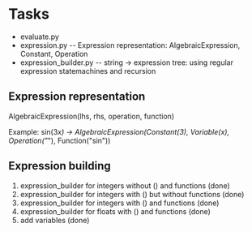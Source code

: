 # Tasks

- evaluate.py
- expression.py -- Expression representation: AlgebraicExpression, Constant, Operation
- expression_builder.py -- string -> expression tree: using regular expression statemachines and recursion

## Expression representation

AlgebraicExpression(lhs, rhs, operation, function)

Example: sin(3*x) -> AlgebraicExpression(Constant(3), Variable(x), Operation("*"), Function("sin"))

## Expression building

1. expression_builder for integers without () and functions (done)
2. expression_builder for integers with () but without functions (done)
3. expression_builder for integers with () and functions (done)
4. expression_builder for floats with () and functions (done)
5. add variables (done)